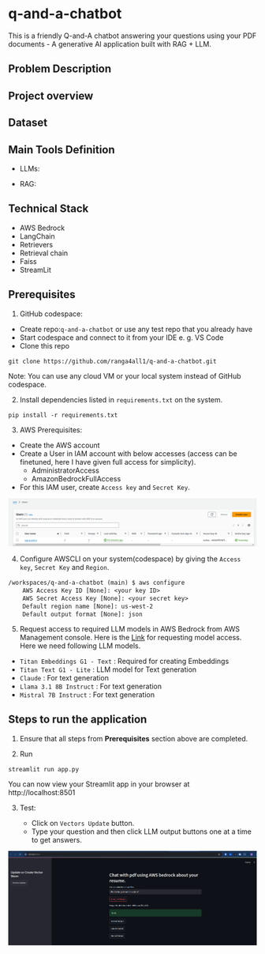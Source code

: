 # q-and-a-chatbot

This is a friendly Q-and-A chatbot answering your questions using your PDF documents - A generative AI application built with RAG + LLM.

## Problem Description



## Project overview


## Dataset


## Main Tools Definition

- LLMs:

- RAG:


## Technical Stack

- AWS Bedrock
- LangChain
- Retrievers
- Retrieval chain
- Faiss
- StreamLit


## Prerequisites

1. GitHub codespace:

- Create repo:`q-and-a-chatbot` or use any test repo that you already have
- Start codespace and connect to it from your IDE e. g. VS Code
- Clone this repo
```
git clone https://github.com/ranga4all1/q-and-a-chatbot.git
```
Note: You can use any cloud VM or your local system instead of GitHub codespace.

2. Install dependencies listed in `requirements.txt` on the system.
```
pip install -r requirements.txt
```

3. AWS Prerequisites:

- Create the AWS account
- Create a User in IAM account with below accesses (access can be finetuned, here I have given full access for simplicity).
    - AdministratorAccess
    - AmazonBedrockFullAccess
- For this IAM user, create `Access key` and `Secret Key`.

![IAM](images/IAM.png)

4. Configure AWSCLI on your system(codespace) by giving the `Access key`, `Secret Key` and `Region`.
```
/workspaces/q-and-a-chatbot (main) $ aws configure
    AWS Access Key ID [None]: <your key ID>
    AWS Secret Access Key [None]: <your secret key>
    Default region name [None]: us-west-2
    Default output format [None]: json
```

5. Request access to required LLM models in AWS Bedrock from AWS Management console. Here is the [Link](https://us-west-2.console.aws.amazon.com/bedrock/home?region=us-west-2#/modelaccess) for requesting model access. Here we need following LLM models.

- `Titan Embeddings G1 - Text` : Required for creating Embeddings
- `Titan Text G1 - Lite` : LLM model for Text generation
- `Claude` : For text generation
- `Llama 3.1 8B Instruct` : For text generation
- `Mistral 7B Instruct` : For text generation


## Steps to run the application

1. Ensure that all steps from **Prerequisites** section above are completed.

2. Run
```
streamlit run app.py
```
 You can now view your Streamlit app in your browser at http://localhost:8501

3. Test:

    - Click on `Vectors Update` button.
    - Type your question and then click LLM output buttons one at a time to get answers.

![q-and-q-chatbot-streamlit](images/q-and-q-chatbot-streamlit.png)

